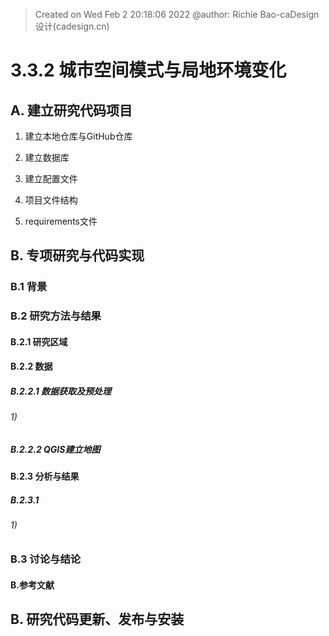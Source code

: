 > Created on Wed Feb  2 20:18:06 2022 @author: Richie Bao-caDesign设计(cadesign.cn)

# 3.3.2 城市空间模式与局地环境变化

## A. 建立研究代码项目

1. 建立本地仓库与GitHub仓库



2. 建立数据库


3. 建立配置文件



4. 项目文件结构


5. requirements文件


## B. 专项研究与代码实现

### B.1 背景



### B.2 研究方法与结果



#### B.2.1 研究区域


#### B.2.2 数据


##### B.2.2.1 数据获取及预处理


###### 1) 


##### B.2.2.2 QGIS建立地图


#### B.2.3 分析与结果

##### B.2.3.1

###### 1) 


### B.3 讨论与结论


#### B.参考文献


## B. 研究代码更新、发布与安装